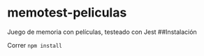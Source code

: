 # memotest-peliculas
Juego de memoria con películas, testeado con Jest
##Instalación

Correr
`npm install`
